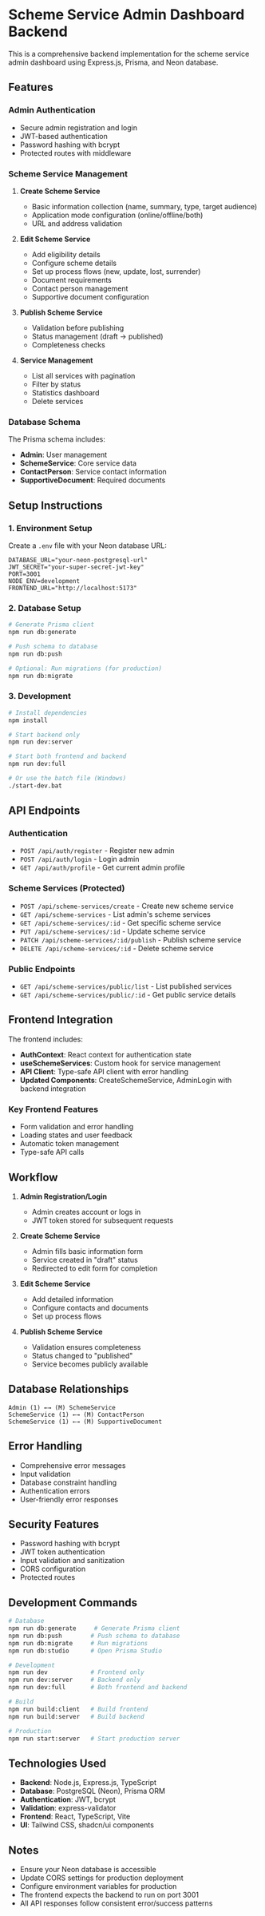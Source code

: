 # Scheme Service Admin Dashboard Backend

This is a comprehensive backend implementation for the scheme service admin dashboard using Express.js, Prisma, and Neon database.

## Features

### Admin Authentication

- Secure admin registration and login
- JWT-based authentication
- Password hashing with bcrypt
- Protected routes with middleware

### Scheme Service Management

1. **Create Scheme Service**

   - Basic information collection (name, summary, type, target audience)
   - Application mode configuration (online/offline/both)
   - URL and address validation

2. **Edit Scheme Service**

   - Add eligibility details
   - Configure scheme details
   - Set up process flows (new, update, lost, surrender)
   - Document requirements
   - Contact person management
   - Supportive document configuration

3. **Publish Scheme Service**

   - Validation before publishing
   - Status management (draft → published)
   - Completeness checks

4. **Service Management**
   - List all services with pagination
   - Filter by status
   - Statistics dashboard
   - Delete services

### Database Schema

The Prisma schema includes:

- **Admin**: User management
- **SchemeService**: Core service data
- **ContactPerson**: Service contact information
- **SupportiveDocument**: Required documents

## Setup Instructions

### 1. Environment Setup

Create a `.env` file with your Neon database URL:

```env
DATABASE_URL="your-neon-postgresql-url"
JWT_SECRET="your-super-secret-jwt-key"
PORT=3001
NODE_ENV=development
FRONTEND_URL="http://localhost:5173"
```

### 2. Database Setup

```bash
# Generate Prisma client
npm run db:generate

# Push schema to database
npm run db:push

# Optional: Run migrations (for production)
npm run db:migrate
```

### 3. Development

```bash
# Install dependencies
npm install

# Start backend only
npm run dev:server

# Start both frontend and backend
npm run dev:full

# Or use the batch file (Windows)
./start-dev.bat
```

## API Endpoints

### Authentication

- `POST /api/auth/register` - Register new admin
- `POST /api/auth/login` - Login admin
- `GET /api/auth/profile` - Get current admin profile

### Scheme Services (Protected)

- `POST /api/scheme-services/create` - Create new scheme service
- `GET /api/scheme-services` - List admin's scheme services
- `GET /api/scheme-services/:id` - Get specific scheme service
- `PUT /api/scheme-services/:id` - Update scheme service
- `PATCH /api/scheme-services/:id/publish` - Publish scheme service
- `DELETE /api/scheme-services/:id` - Delete scheme service

### Public Endpoints

- `GET /api/scheme-services/public/list` - List published services
- `GET /api/scheme-services/public/:id` - Get public service details

## Frontend Integration

The frontend includes:

- **AuthContext**: React context for authentication state
- **useSchemeServices**: Custom hook for service management
- **API Client**: Type-safe API client with error handling
- **Updated Components**: CreateSchemeService, AdminLogin with backend integration

### Key Frontend Features

- Form validation and error handling
- Loading states and user feedback
- Automatic token management
- Type-safe API calls

## Workflow

1. **Admin Registration/Login**

   - Admin creates account or logs in
   - JWT token stored for subsequent requests

2. **Create Scheme Service**

   - Admin fills basic information form
   - Service created in "draft" status
   - Redirected to edit form for completion

3. **Edit Scheme Service**

   - Add detailed information
   - Configure contacts and documents
   - Set up process flows

4. **Publish Scheme Service**
   - Validation ensures completeness
   - Status changed to "published"
   - Service becomes publicly available

## Database Relationships

```
Admin (1) ←→ (M) SchemeService
SchemeService (1) ←→ (M) ContactPerson
SchemeService (1) ←→ (M) SupportiveDocument
```

## Error Handling

- Comprehensive error messages
- Input validation
- Database constraint handling
- Authentication errors
- User-friendly error responses

## Security Features

- Password hashing with bcrypt
- JWT token authentication
- Input validation and sanitization
- CORS configuration
- Protected routes

## Development Commands

```bash
# Database
npm run db:generate     # Generate Prisma client
npm run db:push        # Push schema to database
npm run db:migrate     # Run migrations
npm run db:studio      # Open Prisma Studio

# Development
npm run dev            # Frontend only
npm run dev:server     # Backend only
npm run dev:full       # Both frontend and backend

# Build
npm run build:client   # Build frontend
npm run build:server   # Build backend

# Production
npm run start:server   # Start production server
```

## Technologies Used

- **Backend**: Node.js, Express.js, TypeScript
- **Database**: PostgreSQL (Neon), Prisma ORM
- **Authentication**: JWT, bcrypt
- **Validation**: express-validator
- **Frontend**: React, TypeScript, Vite
- **UI**: Tailwind CSS, shadcn/ui components

## Notes

- Ensure your Neon database is accessible
- Update CORS settings for production deployment
- Configure environment variables for production
- The frontend expects the backend to run on port 3001
- All API responses follow consistent error/success patterns
